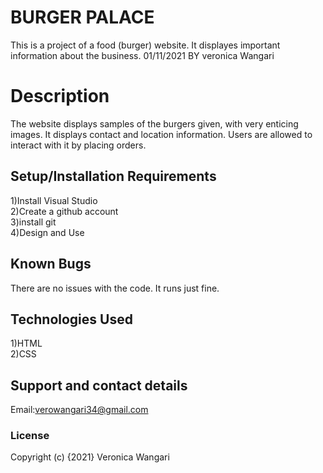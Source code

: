 # BURGER PALACE
This is a project of a food (burger) website. It displayes important information about the business. 01/11/2021
BY veronica Wangari
# Description
The website displays samples of the burgers given, with very enticing images. It displays contact and location information. Users are allowed to interact with it by placing orders.  
## Setup/Installation Requirements
1)Install Visual Studio<br>2)Create a github account<br>3)install git<br>4)Design and Use

## Known Bugs
There are no issues with the code. It runs just fine.
## Technologies Used
1)HTML<br>2)CSS
## Support and contact details
Email:verowangari34@gmail.com
### License

Copyright (c) {2021}  Veronica Wangari
  